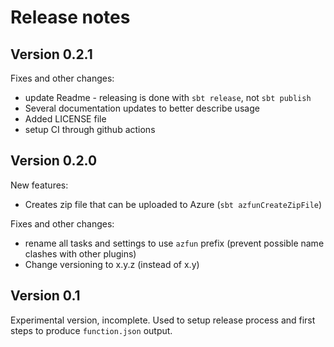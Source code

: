 # Release notes

## Version 0.2.1

Fixes and other changes:
* update Readme - releasing is done with `sbt release`, not `sbt publish`
* Several documentation updates to better describe usage
* Added LICENSE file
* setup CI through github actions

## Version 0.2.0
New features:
* Creates zip file that can be uploaded to Azure (`sbt azfunCreateZipFile`)

Fixes and other changes:
* rename all tasks and settings to use `azfun` prefix (prevent possible name clashes with other plugins)
* Change versioning to x.y.z (instead of x.y)

## Version 0.1
Experimental version, incomplete. Used to setup release process and first steps to produce `function.json` output.
